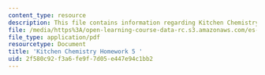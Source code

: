 ```yaml
---
content_type: resource
description: This file contains information regarding Kitchen Chemistry Homework 5.
file: /media/https%3A/open-learning-course-data-rc.s3.amazonaws.com/es-287-kitchen-chemistry-spring-2009/2f580c92f3a6fe9f7d05e447e94c1bb2_MITES_287S09_assn05_Week05.pdf
file_type: application/pdf
resourcetype: Document
title: 'Kitchen Chemistry Homework 5 '
uid: 2f580c92-f3a6-fe9f-7d05-e447e94c1bb2
---
```

